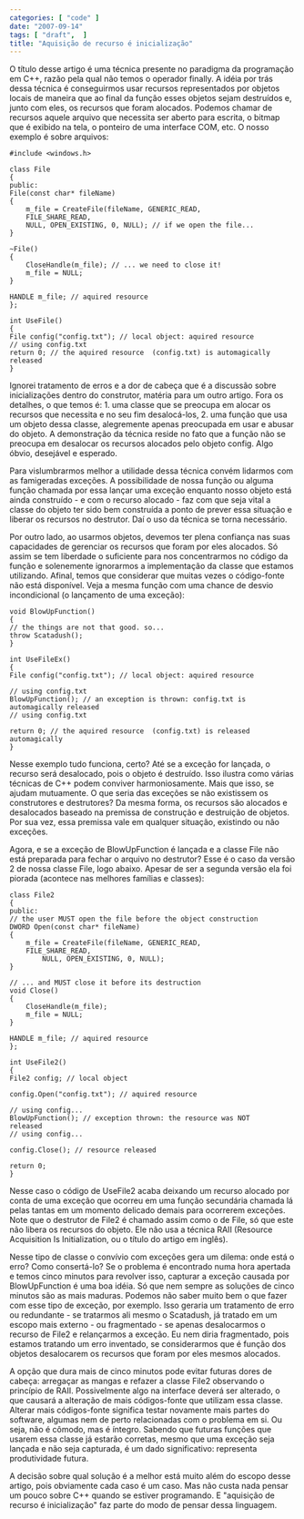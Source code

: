 ```yaml
---
categories: [ "code" ]
date: "2007-09-14"
tags: [ "draft",  ]
title: "Aquisição de recurso é inicialização"
---
```

O título desse artigo é uma técnica presente no paradigma
da programação em C++, razão pela qual não temos o operador
finally. A idéia por trás dessa técnica é conseguirmos usar recursos
representados por objetos locais de maneira que ao final da função
esses objetos sejam destruídos e, junto com eles, os recursos que foram
alocados. Podemos chamar de recursos aquele arquivo que necessita ser
aberto para escrita, o bitmap que é exibido na tela, o ponteiro de uma
interface COM, etc. O nosso exemplo é sobre arquivos:

    #include <windows.h>
    
    class File
    {
	public:
	File(const char* fileName)
	{
		m_file = CreateFile(fileName, GENERIC_READ,
		FILE_SHARE_READ, 
		NULL, OPEN_EXISTING, 0, NULL); // if we open the file...
	}
    
	~File()
	{
		CloseHandle(m_file); // ... we need to close it!
		m_file = NULL;
	}
    
	HANDLE m_file; // aquired resource
    };
    
    int UseFile()
    {
	File config("config.txt"); // local object: aquired resource
	// using config.txt
	return 0; // the aquired resource  (config.txt) is automagically
	released
    } 
    

Ignorei tratamento de erros e a dor de cabeça que é a discussão
sobre inicializações dentro do construtor, matéria para um outro
artigo. Fora os detalhes, o que temos é: 1. uma classe que se preocupa
em alocar os recursos que necessita e no seu fim desalocá-los, 2. uma
função que usa um objeto dessa classe, alegremente apenas preocupada
em usar e abusar do objeto. A demonstração da técnica reside no fato
que a função não se preocupa em desalocar os recursos alocados pelo
objeto config. Algo óbvio, desejável e esperado.

Para vislumbrarmos melhor a utilidade dessa técnica convém lidarmos com
as famigeradas exceções. A possibilidade de nossa função ou alguma
função chamada por essa lançar uma exceção enquanto nosso objeto
está ainda construído - e com o recurso alocado - faz com que seja
vital a classe do objeto ter sido bem construída a ponto de prever essa
situação e liberar os recursos no destrutor. Daí o uso da técnica
se torna necessário.

Por outro lado, ao usarmos objetos, devemos ter plena confiança nas suas
capacidades de gerenciar os recursos que foram por eles alocados. Só
assim se tem liberdade o suficiente para nos concentrarmos no código
da função e solenemente ignorarmos a implementação da classe que
estamos utilizando. Afinal, temos que considerar que muitas vezes o
código-fonte não está disponível. Veja a mesma função com uma
chance de desvio incondicional (o lançamento de uma exceção):

    void BlowUpFunction()
    {
	// the things are not that good. so...
	throw Scatadush();
    }
    
    int UseFileEx()
    {
	File config("config.txt"); // local object: aquired resource
    
	// using config.txt
	BlowUpFunction(); // an exception is thrown: config.txt is
	automagically released
	// using config.txt
    
	return 0; // the aquired resource  (config.txt) is released
	automagically
    } 
    

Nesse exemplo tudo funciona, certo? Até se a exceção for lançada, o
recurso será desalocado, pois o objeto é destruído. Isso ilustra como
várias técnicas de C++ podem conviver harmoniosamente. Mais que isso,
se ajudam mutuamente. O que seria das exceções se não existissem os
construtores e destrutores? Da mesma forma, os recursos são alocados
e desalocados baseado na premissa de construção e destruição
de objetos. Por sua vez, essa premissa vale em qualquer situação,
existindo ou não exceções.

Agora, e se a exceção de BlowUpFunction é lançada e a classe File
não está preparada para fechar o arquivo no destrutor? Esse é o caso
da versão 2 de nossa classe File, logo abaixo. Apesar de ser a segunda
versão ela foi piorada (acontece nas melhores famílias e classes):

    class File2
    {
    public:
	// the user MUST open the file before the object construction
	DWORD Open(const char* fileName)
	{
		m_file = CreateFile(fileName, GENERIC_READ,
		FILE_SHARE_READ, 
			NULL, OPEN_EXISTING, 0, NULL);
	}
    
	// ... and MUST close it before its destruction
	void Close()
	{
		CloseHandle(m_file);
		m_file = NULL;
	}
    
	HANDLE m_file; // aquired resource
    };
    
    int UseFile2()
    {
	File2 config; // local object
    
	config.Open("config.txt"); // aquired resource
    
	// using config...
	BlowUpFunction(); // exception thrown: the resource was NOT
	released
	// using config...
    
	config.Close(); // resource released
    
	return 0;
    } 
    

Nesse caso o código de UseFile2 acaba deixando um recurso alocado por
conta de uma exceção que ocorreu em uma função secundária chamada lá
pelas tantas em um momento delicado demais para ocorrerem exceções. Note
que o destrutor de File2 é chamado assim como o de File, só que este
não libera os recursos do objeto. Ele não usa a técnica RAII (Resource
Acquisition Is Initialization, ou o título do artigo em inglês).

Nesse tipo de classe o convívio com exceções gera um dilema: onde está
o erro? Como consertá-lo? Se o problema é encontrado numa hora apertada
e temos cinco minutos para revolver isso, capturar a exceção causada
por BlowUpFunction é uma boa idéia. Só que nem sempre as soluções
de cinco minutos são as mais maduras. Podemos não saber muito bem o que
fazer com esse tipo de exceção, por exemplo. Isso geraria um tratamento
de erro ou redundante - se tratarmos ali mesmo o Scatadush, já tratado
em um escopo mais externo - ou fragmentado - se apenas desalocarmos o
recurso de File2 e relançarmos a exceção. Eu nem diria fragmentado,
pois estamos tratando um erro inventado, se considerarmos que é função
dos objetos desalocarem os recursos que foram por eles mesmos alocados.

A opção que dura mais de cinco minutos pode evitar futuras dores
de cabeça: arregaçar as mangas e refazer a classe File2 observando o
princípio de RAII. Possivelmente algo na interface deverá ser alterado,
o que causará a alteração de mais códigos-fonte que utilizam essa
classe. Alterar mais códigos-fonte significa testar novamente mais
partes do software, algumas nem de perto relacionadas com o problema
em si. Ou seja, não é cômodo, mas é íntegro. Sabendo que futuras
funções que usarem essa classe já estarão corretas, mesmo que uma
exceção seja lançada e não seja capturada, é um dado significativo:
representa produtividade futura.

A decisão sobre qual solução é a melhor está muito além do escopo
desse artigo, pois obviamente cada caso é um caso. Mas não custa nada
pensar um pouco sobre C++ quando se estiver programando. E "aquisição de
recurso é inicialização" faz parte do modo de pensar dessa linguagem.
